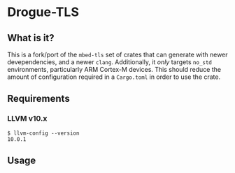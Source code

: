# Drogue-TLS

## What is it?

This is a fork/port of the `mbed-tls` set of crates that can generate with newer devependencies, and a newer `clang`. 
Additionally, it _only_ targets `no_std` environments, particularly ARM Cortex-M devices.
This should reduce the amount of configuration required in a `Cargo.toml` in order to use the crate.

## Requirements

### LLVM v10.x

```shell
$ llvm-config --version
10.0.1
```

## Usage

```toml

```
